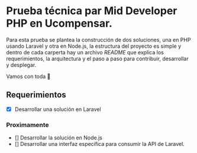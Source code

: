 # Prueba técnica par Mid Developer PHP en Ucompensar.

Para esta prueba se plantea la construcción de dos soluciones, una en PHP usando Laravel y otra en Node.js, la estructura del proyecto es simple y dentro de cada carperta hay un archivo _README_ que explica los requerimientos, la arquitectura y el paso a paso para contribuir, desarrollar y desplegar.

Vamos con toda 🚀

## Requerimientos

- [x] Desarrollar una solución en Laravel

### Proximamente

- [] Desarrollar la solución en Node.js
- [] Desarrollar una interfaz especifica para consumir la API de Laravel.
